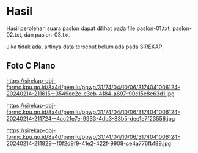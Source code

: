 # Hasil

Hasil perolehan suara paslon dapat dilihat pada file paslon-01.txt, paslon-02.txt, dan paslon-03.txt.

Jika tidak ada, artinya data tersebut belum ada pada SIREKAP.

## Foto C Plano

https://sirekap-obj-formc.kpu.go.id/8a4d/pemilu/ppwp/31/74/04/10/06/3174041006124-20240214-211615--3549cc2e-e3eb-4184-a697-90c15e8e63d1.jpg

https://sirekap-obj-formc.kpu.go.id/8a4d/pemilu/ppwp/31/74/04/10/06/3174041006124-20240214-211724--4cc21e7e-9933-4db3-83b5-dee1e7f23556.jpg

https://sirekap-obj-formc.kpu.go.id/8a4d/pemilu/ppwp/31/74/04/10/06/3174041006124-20240214-211829--f0f2d9f9-41e2-422f-9908-ce4a776fbf89.jpg
